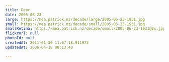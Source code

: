 ```yaml
---
title: Deer
date: 2005-06-23
large: https://mea.patrick.nz/decade/large/2005-06-23-1931.jpg
small: https://mea.patrick.nz/decade/small/2005-06-23-1931.jpg
smallRetina: https://mea.patrick.nz/decade/small/2005-06-23-1931@2x.jpg
flickrUrl: null
photoId: null
createdAt: 2011-01-30 11:07:18.911973
updatedAt: 2006-04-18 00:13:40

---
```


